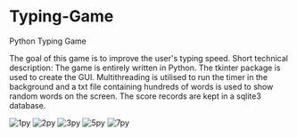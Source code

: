 # Typing-Game 
Python Typing Game

The goal of this game is to improve the user's typing speed.
Short technical description: The game is entirely written in Python. The tkinter package is used to create the GUI. Multithreading is utilised to run the timer in the background and a txt file containing hundreds of words is used to show random words on the screen. The score records are kept in a sqlite3 database.


![1py](https://user-images.githubusercontent.com/70306351/156236751-6f8c316d-7cb7-4a6a-b92c-7ed7ced647a7.PNG)
![2py](https://user-images.githubusercontent.com/70306351/156236838-9c8b4203-40da-4879-9932-ffb8f54f09ee.PNG)
![3py](https://user-images.githubusercontent.com/70306351/156236859-061d3662-bcc1-489d-a46b-04d1251166ef.PNG)
![5py](https://user-images.githubusercontent.com/70306351/156236907-dbd5b3df-b205-47e6-a9d5-ad34687904df.PNG)
![7py](https://user-images.githubusercontent.com/70306351/156236928-2e12a60c-34da-47df-9baf-6ddf3821878d.PNG)
